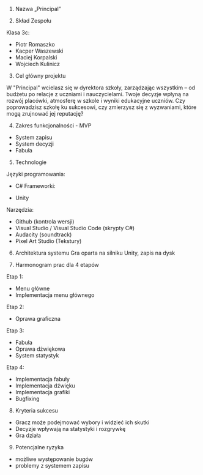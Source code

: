 1. Nazwa
„Principal”
  
2. Skład Zespołu

Klasa 3c:

  * Piotr Romaszko
  * Kacper Waszewski
  * Maciej Korpalski
  * Wojciech Kulinicz

3. Cel główny projektu

  W "Principal" wcielasz się w dyrektora szkoły, zarządzając wszystkim – od budżetu po relacje z uczniami i nauczycielami. Twoje decyzje wpłyną na rozwój placówki, atmosferę w szkole i wyniki edukacyjne uczniów. Czy poprowadzisz szkołę ku sukcesowi, czy zmierzysz się z wyzwaniami, które mogą zrujnować jej reputację?

4. Zakres funkcjonalności - MVP

  *	System zapisu
  *	System decyzji
  *	Fabuła

5. Technologie

Języki programowania:

  *	C#
Frameworki:

  *	Unity
  
Narzędzia:

  *	Github (kontrola wersji)
  *	Visual Studio / Visual Studio Code (skrypty C#)
  *	Audacity (soundtrack)
  *	Pixel Art Studio (Tekstury)


6. Architektura systemu
  Gra oparta na silniku Unity, zapis na dysk

7. Harmonogram prac dla 4 etapów

  Etap 1: 

  *	Menu główne
  *	Implementacja menu głównego

  Etap 2: 

  *	Oprawa graficzna

  Etap 3: 

  *	Fabuła
  *	Oprawa dźwiękowa
  *	System statystyk
 
  Etap 4:
  
  *	Implementacja fabuły
  *	Implementacja dźwięku 
  *	Implementacja grafiki
  *	Bugfixing

8. Kryteria sukcesu

  *	Gracz może podejmować wybory i widzieć ich skutki
  *	Decyzje wpływają na statystyki i rozgrywkę
  *	Gra działa

9. Potencjalne ryzyka
   
  *	możliwe występowanie bugów
  *	problemy z systemem zapisu